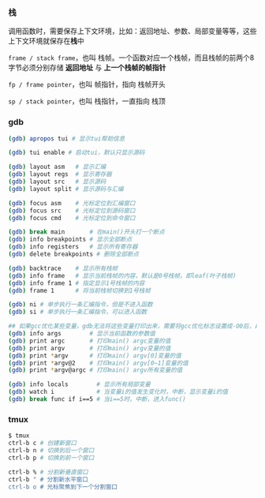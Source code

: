 ### 栈

调用函数时，需要保存上下文环境，比如：返回地址、参数、局部变量等等，这些上下文环境就保存在**栈**中

`frame / stack frame`，也叫 栈帧。一个函数对应一个栈帧，而且栈帧的前两个8字节必须分别存储 **返回地址** 与 **上一个栈帧的帧指针**

`fp / frame pointer`，也叫 帧指针，指向 栈帧开头

`sp / stack pointer`，也叫 栈指针，一直指向 栈顶

### gdb

```bash
(gdb) apropos tui # 显示tui帮助信息

(gdb) tui enable # 启动tui，默认只显示源码

(gdb) layout asm   # 显示汇编
(gdb) layout regs  # 显示寄存器
(gdb) layout src   # 显示源码
(gdb) layout split # 显示源码与汇编

(gdb) focus asm    # 光标定位到汇编窗口
(gdb) focus src    # 光标定位到源码窗口
(gdb) focus cmd    # 光标定位到命令窗口

(gdb) break main       # 在main()开头打一个断点 
(gdb) info breakpoints # 显示全部断点
(gdb) info registers   # 显示所有寄存器
(gdb) delete breakpoints # 删除全部断点

(gdb) backtrace    # 显示所有栈帧
(gdb) info frame   # 显示当前栈帧的内容，默认是0号栈帧，即leaf(叶子栈帧)
(gdb) info frame 1 # 指定显示1号栈帧的内容
(gdb) frame 1      # 将当前栈帧切换到1号栈帧

(gdb) ni # 单步执行一条汇编指令，但是不进入函数
(gdb) si # 单步执行一条汇编指令，可以进入函数

## 如果gcc优化某些变量，gdb无法将这些变量打印出来，需要将gcc优化标志设置成-O0后，再对源码重新编译即可
(gdb) info args        # 显示当前函数的参数值
(gdb) print argc       # 打印main() argc变量的值
(gdb) print argv       # 打印main() argv变量的值
(gdb) print *argv      # 打印main() argv[0]变量的值
(gdb) print *argv@2    # 打印main() argv[0~1]变量的值
(gdb) print *argv@argc # 打印main() argv所有变量的值

(gdb) info locals        # 显示所有局部变量
(gdb) watch i            # 当变量i的值发生变化时，中断，显示变量i的值
(gdb) break func if i==5 # 当i==5时，中断，进入func()
```

### tmux

```bash
$ tmux
ctrl-b c # 创建新窗口
ctrl-b n # 切换到后一个窗口
ctrl-b p # 切换到前一个窗口

ctrl-b % # 分割新垂直窗口
ctrl-b " # 分割新水平窗口
ctrl-b o # 光标聚焦到下一个分割窗口
```

